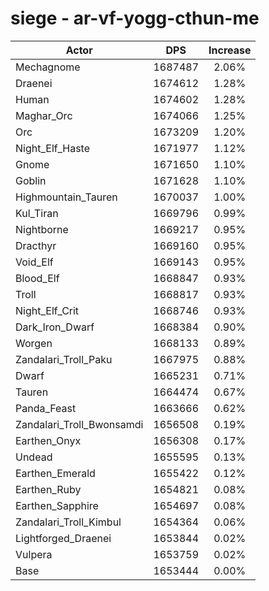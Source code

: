 # siege - ar-vf-yogg-cthun-me
| Actor | DPS | Increase |
|---|:---:|:---:|
|Mechagnome|1687487|2.06%|
|Draenei|1674612|1.28%|
|Human|1674602|1.28%|
|Maghar_Orc|1674066|1.25%|
|Orc|1673209|1.20%|
|Night_Elf_Haste|1671977|1.12%|
|Gnome|1671650|1.10%|
|Goblin|1671628|1.10%|
|Highmountain_Tauren|1670037|1.00%|
|Kul_Tiran|1669796|0.99%|
|Nightborne|1669217|0.95%|
|Dracthyr|1669160|0.95%|
|Void_Elf|1669143|0.95%|
|Blood_Elf|1668847|0.93%|
|Troll|1668817|0.93%|
|Night_Elf_Crit|1668746|0.93%|
|Dark_Iron_Dwarf|1668384|0.90%|
|Worgen|1668133|0.89%|
|Zandalari_Troll_Paku|1667975|0.88%|
|Dwarf|1665231|0.71%|
|Tauren|1664474|0.67%|
|Panda_Feast|1663666|0.62%|
|Zandalari_Troll_Bwonsamdi|1656508|0.19%|
|Earthen_Onyx|1656308|0.17%|
|Undead|1655595|0.13%|
|Earthen_Emerald|1655422|0.12%|
|Earthen_Ruby|1654821|0.08%|
|Earthen_Sapphire|1654697|0.08%|
|Zandalari_Troll_Kimbul|1654364|0.06%|
|Lightforged_Draenei|1653844|0.02%|
|Vulpera|1653759|0.02%|
|Base|1653444|0.00%|
